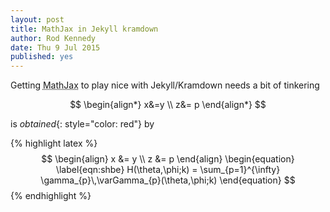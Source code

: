```yaml
---
layout: post
title: MathJax in Jekyll kramdown
author: Rod Kennedy
date: Thu 9 Jul 2015
published: yes
---
```


Getting <abbr title="MathJax JavaScript display engine for mathematics"> MathJax</abbr> to play nice with Jekyll/Kramdown
needs a bit of tinkering

$$
\begin{align*}
x&=y \\
z&= p
\end{align*}
$$
 
is *obtained*{: style="color: red"} by

{% highlight latex %}
$$
\begin{align}
  x &= y \\ 
  z &= p
\end{align}
\begin{equation}
\label{eqn:shbe}
	H(\theta,\phi;k) = \sum_{p=1}^{\infty} \gamma_{p}\,\varGamma_{p}(\theta,\phi;k)
\end{equation}
$$
{% endhighlight %}